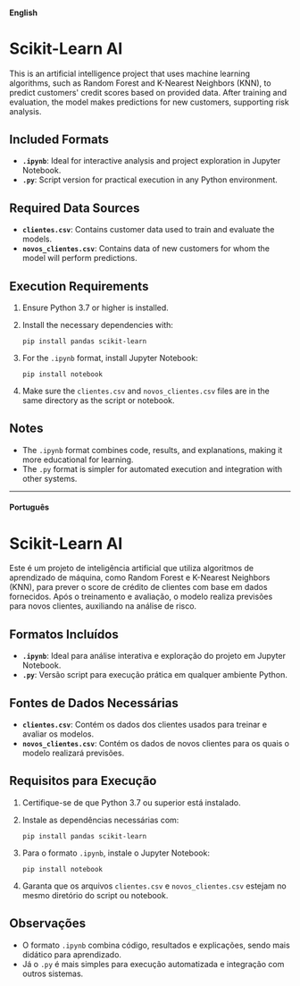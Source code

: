 #### English

# Scikit-Learn AI

This is an artificial intelligence project that uses machine learning algorithms, such as Random Forest and K-Nearest Neighbors (KNN), to predict customers' credit scores based on provided data. After training and evaluation, the model makes predictions for new customers, supporting risk analysis.

## Included Formats

- **`.ipynb`**: Ideal for interactive analysis and project exploration in Jupyter Notebook.
- **`.py`**: Script version for practical execution in any Python environment.

## Required Data Sources

- **`clientes.csv`**: Contains customer data used to train and evaluate the models.
- **`novos_clientes.csv`**: Contains data of new customers for whom the model will perform predictions.

## Execution Requirements

1. Ensure Python 3.7 or higher is installed.
2. Install the necessary dependencies with:

   `pip install pandas scikit-learn`

3. For the `.ipynb` format, install Jupyter Notebook:

   `pip install notebook`

4. Make sure the `clientes.csv` and `novos_clientes.csv` files are in the same directory as the script or notebook.

## Notes

- The `.ipynb` format combines code, results, and explanations, making it more educational for learning.  
- The `.py` format is simpler for automated execution and integration with other systems.

---

#### Português

# Scikit-Learn AI

Este é um projeto de inteligência artificial que utiliza algoritmos de aprendizado de máquina, como Random Forest e K-Nearest Neighbors (KNN), para prever o score de crédito de clientes com base em dados fornecidos. Após o treinamento e avaliação, o modelo realiza previsões para novos clientes, auxiliando na análise de risco.

## Formatos Incluídos

- **`.ipynb`**: Ideal para análise interativa e exploração do projeto em Jupyter Notebook.
- **`.py`**: Versão script para execução prática em qualquer ambiente Python.

## Fontes de Dados Necessárias

- **`clientes.csv`**: Contém os dados dos clientes usados para treinar e avaliar os modelos.
- **`novos_clientes.csv`**: Contém os dados de novos clientes para os quais o modelo realizará previsões.

## Requisitos para Execução

1. Certifique-se de que Python 3.7 ou superior está instalado.
2. Instale as dependências necessárias com:

   `pip install pandas scikit-learn`

3. Para o formato `.ipynb`, instale o Jupyter Notebook:

   `pip install notebook`

4. Garanta que os arquivos `clientes.csv` e `novos_clientes.csv` estejam no mesmo diretório do script ou notebook.

## Observações

- O formato `.ipynb` combina código, resultados e explicações, sendo mais didático para aprendizado.  
- Já o `.py` é mais simples para execução automatizada e integração com outros sistemas.

